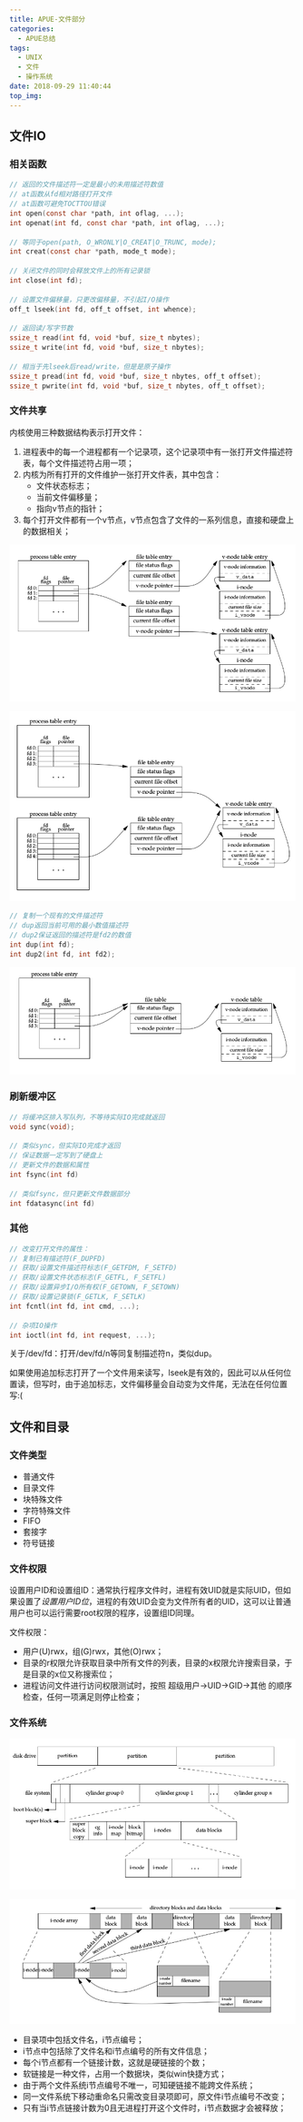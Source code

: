 ```yaml
---
title: APUE-文件部分
categories:
  - APUE总结
tags:
  - UNIX
  - 文件
  - 操作系统
date: 2018-09-29 11:40:44
top_img:
---
```


## 文件IO

### 相关函数

~~~c
// 返回的文件描述符一定是最小的未用描述符数值
// at函数从fd相对路径打开文件
// at函数可避免TOCTTOU错误
int open(const char *path, int oflag, ...);
int openat(int fd, const char *path, int oflag, ...);
 
// 等同于open(path, O_WRONLY|O_CREAT|O_TRUNC, mode);
int creat(const char *path, mode_t mode);

// 关闭文件的同时会释放文件上的所有记录锁
int close(int fd);

// 设置文件偏移量，只更改偏移量，不引起I/O操作
off_t lseek(int fd, off_t offset, int whence);

// 返回读/写字节数
ssize_t read(int fd, void *buf, size_t nbytes);
ssize_t write(int fd, void *buf, size_t nbytes);

// 相当于先lseek后read/write，但是是原子操作
ssize_t pread(int fd, void *buf, size_t nbytes, off_t offset);
ssize_t pwrite(int fd, void *buf, size_t nbytes, off_t offset);
~~~

<!-- more -->

### **文件共享**

内核使用三种数据结构表示打开文件：

1. 进程表中的每一个进程都有一个记录项，这个记录项中有一张打开文件描述符表，每个文件描述符占用一项；
2. 内核为所有打开的文件维护一张打开文件表，其中包含：
    * 文件状态标志；
    * 当前文件偏移量；
    * 指向v节点的指针；
3. 每个打开文件都有一个v节点，v节点包含了文件的一系列信息，直接和硬盘上的数据相关；

![一个进程打开两个文件](apue_file/31.png)

![两个进程打开同一个文件](apue_file/32.png)

~~~c
// 复制一个现有的文件描述符
// dup返回当前可用的最小数值描述符
// dup2保证返回的描述符是fd2的数值
int dup(int fd);
int dup2(int fd, int fd2);
~~~

![dup后的内核数据结构](apue_file/33.png)

### 刷新缓冲区

~~~c
// 将缓冲区排入写队列，不等待实际IO完成就返回
void sync(void);

// 类似sync，但实际IO完成才返回
// 保证数据一定写到了硬盘上
// 更新文件的数据和属性
int fsync(int fd)

// 类似fsync，但只更新文件数据部分
int fdatasync(int fd)
~~~

### 其他

~~~c
// 改变打开文件的属性：
// 复制已有描述符(F_DUPFD)
// 获取/设置文件描述符标志(F_GETFDM, F_SETFD)
// 获取/设置文件状态标志(F_GETFL, F_SETFL)
// 获取/设置异步I/O所有权(F_GETOWN, F_SETOWN)
// 获取/设置记录锁(F_GETLK, F_SETLK)
int fcntl(int fd, int cmd, ...);

// 杂项IO操作
int ioctl(int fd, int request, ...);
~~~

关于/dev/fd：打开/dev/fd/n等同复制描述符n，类似dup。

如果使用追加标志打开了一个文件用来读写，lseek是有效的，因此可以从任何位置读，但写时，由于追加标志，文件偏移量会自动变为文件尾，无法在任何位置写:(

## 文件和目录

### 文件类型

* 普通文件
* 目录文件
* 块特殊文件
* 字符特殊文件
* FIFO
* 套接字
* 符号链接

### 文件权限

设置用户ID和设置组ID：通常执行程序文件时，进程有效UID就是实际UID，但如果设置了*设置用户ID位*，进程的有效UID会变为文件所有者的UID，这可以让普通用户也可以运行需要root权限的程序，设置组ID同理。

文件权限：

* 用户(U)rwx，组(G)rwx，其他(O)rwx；
* 目录的r权限允许获取目录中所有文件的列表，目录的x权限允许搜索目录，于是目录的x位又称搜索位；
* 进程访问文件进行访问权限测试时，按照 超级用户->UID->GID->其他 的顺序检查，任何一项满足则停止检查；

### 文件系统

![磁盘、分区和文件系统](apue_file/41.png)

![详细柱面信息](apue_file/42.png)

* 目录项中包括文件名，i节点编号；
* i节点中包括除了文件名和i节点编号的所有文件信息；
* 每个i节点都有一个链接计数，这就是硬链接的个数；
* 软链接是一种文件，占用一个数据块，类似win快捷方式；
* 由于两个文件系统i节点编号不唯一，可知硬链接不能跨文件系统；
* 同一文件系统下移动重命名只需改变目录项即可，原文件i节点编号不改变；
* 只有当i节点链接计数为0且无进程打开这个文件时，i节点数据才会被释放；
